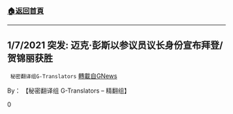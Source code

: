 ###  [:house:返回首頁](https://github.com/ourhimalayas/txt)
---

## 1/7/2021 突发: 迈克·彭斯以参议员议长身份宣布拜登/贺锦丽获胜
` 秘密翻译组G-Translators` [轉載自GNews](https://gnews.org/zh-hans/726533/)

By： 【秘密翻译组 G-Translators – 精翻组】

0
